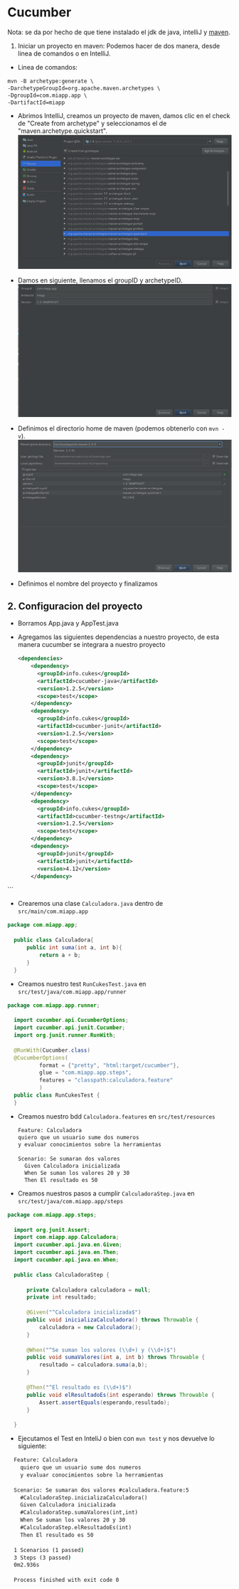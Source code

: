 # Cucumber

Nota: se da por hecho de que tiene instalado el jdk de java, intelliJ y [maven](https://github.com/Dauzy/S1---Viaje-a-Jupyter/tree/daniel/maven-install).

1. Iniciar un proyecto en maven:
  Podemos hacer de dos manera, desde linea de comandos o en IntelliJ.

  * Linea de comandos:
  ```
  mvn -B archetype:generate \
  -DarchetypeGroupId=org.apache.maven.archetypes \
  -DgroupId=com.miapp.app \
  -DartifactId=miapp
  ```
  * Abrimos IntelliJ, creamos un proyecto de maven, damos clic en el check de "Create from archetype" y seleccionamos el de "maven.archetype.quickstart".
  ![create project](https://github.com/Dauzy/S1---Viaje-a-Jupyter/blob/daniel/maven-cucumber/maven1.png)

  * Damos en siguiente, llenamos el groupID y archetypeID.
  ![group and archetype](https://github.com/Dauzy/S1---Viaje-a-Jupyter/blob/daniel/maven-cucumber/maven2.png)

  * Definimos el directorio home de maven (podemos obtenerlo con ```mvn -v```).
  ![maven directory](https://github.com/Dauzy/S1---Viaje-a-Jupyter/blob/daniel/maven-cucumber/maven3.png)

  * Definimos el nombre del proyecto y finalizamos

  ## 2. Configuracion del proyecto

  * Borramos App.java y AppTest.java

  * Agregamos las siguientes dependencias a nuestro proyecto,
    de esta manera cucumber se integrara a nuestro proyecto

    ```xml
    <dependencies>
        <dependency>
          <groupId>info.cukes</groupId>
          <artifactId>cucumber-java</artifactId>
          <version>1.2.5</version>
          <scope>test</scope>
        </dependency>
        <dependency>
          <groupId>info.cukes</groupId>
          <artifactId>cucumber-junit</artifactId>
          <version>1.2.5</version>
          <scope>test</scope>
        </dependency>
        <dependency>
          <groupId>junit</groupId>
          <artifactId>junit</artifactId>
          <version>3.8.1</version>
          <scope>test</scope>
        </dependency>
        <dependency>
          <groupId>info.cukes</groupId>
          <artifactId>cucumber-testng</artifactId>
          <version>1.2.5</version>
          <scope>test</scope>
        </dependency>
        <dependency>
          <groupId>junit</groupId>
          <artifactId>junit</artifactId>
          <version>4.12</version>
        </dependency>
  </dependencies>
    ```

  * Crearemos una clase ```Calculadora.java``` dentro de ```src/main/com.miapp.app```
  ```java
  package com.miapp.app;

    public class Calculadora{
        public int suma(int a, int b){
            return a + b;
        }
    }
  ```

  * Creamos nuestro test ```RunCukesTest.java``` en ```src/test/java/com.miapp.app/runner```
  ```java
  package com.miapp.app.runner;

    import cucumber.api.CucumberOptions;
    import cucumber.api.junit.Cucumber;
    import org.junit.runner.RunWith;

    @RunWith(Cucumber.class)
    @CucumberOptions(
            format = {"pretty", "html:target/cucumber"},
            glue = "com.miapp.app.steps",
            features = "classpath:calculadora.feature"
            )
    public class RunCukesTest {
    }
  ```
  * Creamos nuestro bdd ```Calculadora.features``` en ```src/test/resources```

    ```feature
    Feature: Calculadora
    quiero que un usuario sume dos numeros
    y evaluar conocimientos sobre la herramientas

    Scenario: Se sumaran dos valores
      Given Calculadora inicializada
      When Se suman los valores 20 y 30
      Then El resultado es 50
    ```

  * Creamos nuestros pasos a cumplir ```CalculadoraStep.java``` en ```src/test/java/com.miapp.app/steps```
  ```java
  package com.miapp.app.steps;

    import org.junit.Assert;
    import com.miapp.app.Calculadora;
    import cucumber.api.java.en.Given;
    import cucumber.api.java.en.Then;
    import cucumber.api.java.en.When;

    public class CalculadoraStep {

        private Calculadora calculadora = null;
        private int resultado;

        @Given("^Calculadora inicializada$")
        public void inicializaCalculadora() throws Throwable {
            calculadora = new Calculadora();
        }

        @When("^Se suman los valores (\\d+) y (\\d+)$")
        public void sumaValores(int a, int b) throws Throwable {
            resultado = calculadora.suma(a,b);
        }

        @Then("^El resultado es (\\d+)$")
        public void elResultadoEs(int esperando) throws Throwable {
            Assert.assertEquals(esperando,resultado);
        }

    }
  ```

  * Ejecutamos el Test en InteliJ o  bien con ```mvn test``` y nos devuelve lo siguiente:

  ```cmd
    Feature: Calculadora
      quiero que un usuario sume dos numeros
      y evaluar conocimientos sobre la herramientas

    Scenario: Se sumaran dos valores #calculadora.feature:5
      #CalculadoraStep.inicializaCalculadora()
      Given Calculadora inicializada  
      #CalculadoraStep.sumaValores(int,int)
      When Se suman los valores 20 y 30
      #CalculadoraStep.elResultadoEs(int)
      Then El resultado es 50           

    1 Scenarios (1 passed)
    3 Steps (3 passed)
    0m2.936s

    Process finished with exit code 0
  ```
